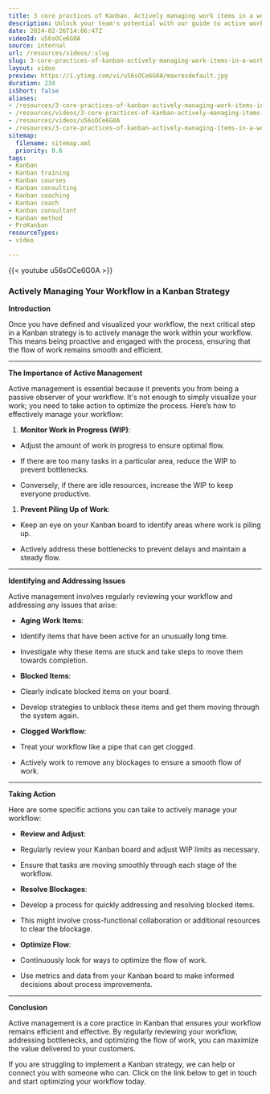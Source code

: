 ```yaml
---
title: 3 core practices of Kanban. Actively managing work items in a workflow.
description: Unlock your team's potential with our guide to active workflow management in Kanban. Learn to optimise processes and prevent bottlenecks for seamless operations!
date: 2024-02-26T14:06:47Z
videoId: u56sOCe6G0A
source: internal
url: /resources/videos/:slug
slug: 3-core-practices-of-kanban-actively-managing-work-items-in-a-workflow
layout: video
preview: https://i.ytimg.com/vi/u56sOCe6G0A/maxresdefault.jpg
duration: 234
isShort: false
aliases:
- /resources/3-core-practices-of-kanban-actively-managing-work-items-in-a-workflow
- /resources/videos/3-core-practices-of-kanban-actively-managing-items-in-a-workflow-
- /resources/videos/u56sOCe6G0A
- /resources/3-core-practices-of-kanban-actively-managing-items-in-a-workflow-
sitemap:
  filename: sitemap.xml
  priority: 0.6
tags:
- Kanban
- Kanban training
- Kanban courses
- Kanban consulting
- Kanban coaching
- Kanban coach
- Kanban consultant
- Kanban method
- ProKanban
resourceTypes:
- video

---
```

{{< youtube u56sOCe6G0A >}}

### Actively Managing Your Workflow in a Kanban Strategy

**Introduction**

Once you have defined and visualized your workflow, the next critical step in a Kanban strategy is to actively manage the work within your workflow. This means being proactive and engaged with the process, ensuring that the flow of work remains smooth and efficient.



* * *

**The Importance of Active Management**

Active management is essential because it prevents you from being a passive observer of your workflow. It's not enough to simply visualize your work; you need to take action to optimize the process. Here’s how to effectively manage your workflow:

1. **Monitor Work in Progress (WIP)**:

- Adjust the amount of work in progress to ensure optimal flow.

- If there are too many tasks in a particular area, reduce the WIP to prevent bottlenecks.

- Conversely, if there are idle resources, increase the WIP to keep everyone productive.

1. **Prevent Piling Up of Work**:

- Keep an eye on your Kanban board to identify areas where work is piling up.

- Actively address these bottlenecks to prevent delays and maintain a steady flow.

* * *

**Identifying and Addressing Issues**

Active management involves regularly reviewing your workflow and addressing any issues that arise:

- **Aging Work Items**:

- Identify items that have been active for an unusually long time.

- Investigate why these items are stuck and take steps to move them towards completion.

- **Blocked Items**:

- Clearly indicate blocked items on your board.

- Develop strategies to unblock these items and get them moving through the system again.

- **Clogged Workflow**:

- Treat your workflow like a pipe that can get clogged.

- Actively work to remove any blockages to ensure a smooth flow of work.

* * *

**Taking Action**

Here are some specific actions you can take to actively manage your workflow:

- **Review and Adjust**:

- Regularly review your Kanban board and adjust WIP limits as necessary.

- Ensure that tasks are moving smoothly through each stage of the workflow.

- **Resolve Blockages**:

- Develop a process for quickly addressing and resolving blocked items.

- This might involve cross-functional collaboration or additional resources to clear the blockage.

- **Optimize Flow**:

- Continuously look for ways to optimize the flow of work.

- Use metrics and data from your Kanban board to make informed decisions about process improvements.

* * *

**Conclusion**

Active management is a core practice in Kanban that ensures your workflow remains efficient and effective. By regularly reviewing your workflow, addressing bottlenecks, and optimizing the flow of work, you can maximize the value delivered to your customers.

If you are struggling to implement a Kanban strategy, we can help or connect you with someone who can. Click on the link below to get in touch and start optimizing your workflow today.
